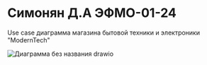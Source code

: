 # Симонян Д.А ЭФМО-01-24
Use case диаграмма магазина бытовой техники и электроники "ModernTech"

![Диаграмма без названия drawio](https://github.com/user-attachments/assets/2ed87b9b-10fa-4f8a-9b84-3f7129700b04)
